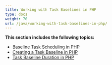 ```yaml
---
title: Working with Task Baselines in PHP
type: docs
weight: 70
url: /java/working-with-task-baselines-in-php/
---
```


**This section includes the following topics:**

- [Baseline Task Scheduling in PHP](/tasks/java/baseline-task-scheduling-in-php-html/)
- [Creating a Task Baseline in PHP](/tasks/java/creating-a-task-baseline-in-php-html/)
- [Task Baseline Duration in PHP](/tasks/java/task-baseline-duration-in-php-html/)
